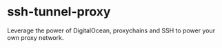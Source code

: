 # ssh-tunnel-proxy
Leverage the power of DigitalOcean, proxychains and SSH to power your own proxy network.
